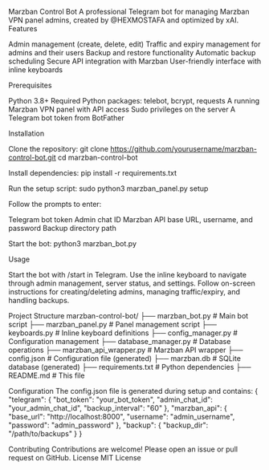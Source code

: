 Marzban Control Bot
A professional Telegram bot for managing Marzban VPN panel admins, created by @HEXMOSTAFA and optimized by xAI.
Features

Admin management (create, delete, edit)
Traffic and expiry management for admins and their users
Backup and restore functionality
Automatic backup scheduling
Secure API integration with Marzban
User-friendly interface with inline keyboards

Prerequisites

Python 3.8+
Required Python packages: telebot, bcrypt, requests
A running Marzban VPN panel with API access
Sudo privileges on the server
A Telegram bot token from BotFather

Installation

Clone the repository:
git clone https://github.com/yourusername/marzban-control-bot.git
cd marzban-control-bot


Install dependencies:
pip install -r requirements.txt


Run the setup script:
sudo python3 marzban_panel.py setup

Follow the prompts to enter:

Telegram bot token
Admin chat ID
Marzban API base URL, username, and password
Backup directory path


Start the bot:
python3 marzban_bot.py



Usage

Start the bot with /start in Telegram.
Use the inline keyboard to navigate through admin management, server status, and settings.
Follow on-screen instructions for creating/deleting admins, managing traffic/expiry, and handling backups.

Project Structure
marzban-control-bot/
├── marzban_bot.py          # Main bot script
├── marzban_panel.py        # Panel management script
├── keyboards.py            # Inline keyboard definitions
├── config_manager.py       # Configuration management
├── database_manager.py     # Database operations
├── marzban_api_wrapper.py  # Marzban API wrapper
├── config.json             # Configuration file (generated)
├── marzban.db              # SQLite database (generated)
├── requirements.txt        # Python dependencies
├── README.md               # This file

Configuration
The config.json file is generated during setup and contains:
{
    "telegram": {
        "bot_token": "your_bot_token",
        "admin_chat_id": "your_admin_chat_id",
        "backup_interval": "60"
    },
    "marzban_api": {
        "base_url": "http://localhost:8000",
        "username": "admin_username",
        "password": "admin_password"
    },
    "backup": {
        "backup_dir": "/path/to/backups"
    }
}

Contributing
Contributions are welcome! Please open an issue or pull request on GitHub.
License
MIT License
